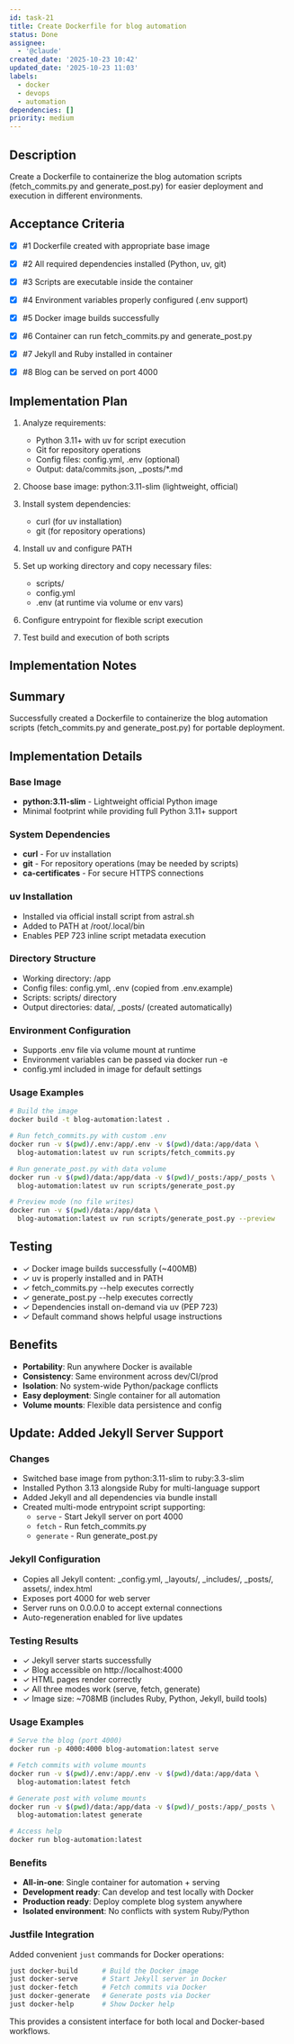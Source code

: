 ```yaml
---
id: task-21
title: Create Dockerfile for blog automation
status: Done
assignee:
  - '@claude'
created_date: '2025-10-23 10:42'
updated_date: '2025-10-23 11:03'
labels:
  - docker
  - devops
  - automation
dependencies: []
priority: medium
---
```


## Description

<!-- SECTION:DESCRIPTION:BEGIN -->
Create a Dockerfile to containerize the blog automation scripts (fetch_commits.py and generate_post.py) for easier deployment and execution in different environments.
<!-- SECTION:DESCRIPTION:END -->

## Acceptance Criteria
<!-- AC:BEGIN -->
- [x] #1 Dockerfile created with appropriate base image
- [x] #2 All required dependencies installed (Python, uv, git)
- [x] #3 Scripts are executable inside the container
- [x] #4 Environment variables properly configured (.env support)
- [x] #5 Docker image builds successfully
- [x] #6 Container can run fetch_commits.py and generate_post.py

- [x] #7 Jekyll and Ruby installed in container
- [x] #8 Blog can be served on port 4000
<!-- AC:END -->

## Implementation Plan

<!-- SECTION:PLAN:BEGIN -->
1. Analyze requirements:
   - Python 3.11+ with uv for script execution
   - Git for repository operations
   - Config files: config.yml, .env (optional)
   - Output: data/commits.json, _posts/*.md

2. Choose base image: python:3.11-slim (lightweight, official)

3. Install system dependencies:
   - curl (for uv installation)
   - git (for repository operations)

4. Install uv and configure PATH

5. Set up working directory and copy necessary files:
   - scripts/
   - config.yml
   - .env (at runtime via volume or env vars)

6. Configure entrypoint for flexible script execution

7. Test build and execution of both scripts
<!-- SECTION:PLAN:END -->

## Implementation Notes

<!-- SECTION:NOTES:BEGIN -->
## Summary

Successfully created a Dockerfile to containerize the blog automation scripts (fetch_commits.py and generate_post.py) for portable deployment.

## Implementation Details

### Base Image
- **python:3.11-slim** - Lightweight official Python image
- Minimal footprint while providing full Python 3.11+ support

### System Dependencies
- **curl** - For uv installation
- **git** - For repository operations (may be needed by scripts)
- **ca-certificates** - For secure HTTPS connections

### uv Installation
- Installed via official install script from astral.sh
- Added to PATH at /root/.local/bin
- Enables PEP 723 inline script metadata execution

### Directory Structure
- Working directory: /app
- Config files: config.yml, .env (copied from .env.example)
- Scripts: scripts/ directory
- Output directories: data/, _posts/ (created automatically)

### Environment Configuration
- Supports .env file via volume mount at runtime
- Environment variables can be passed via docker run -e
- config.yml included in image for default settings

### Usage Examples

```bash
# Build the image
docker build -t blog-automation:latest .

# Run fetch_commits.py with custom .env
docker run -v $(pwd)/.env:/app/.env -v $(pwd)/data:/app/data \
  blog-automation:latest uv run scripts/fetch_commits.py

# Run generate_post.py with data volume
docker run -v $(pwd)/data:/app/data -v $(pwd)/_posts:/app/_posts \
  blog-automation:latest uv run scripts/generate_post.py

# Preview mode (no file writes)
docker run -v $(pwd)/data:/app/data \
  blog-automation:latest uv run scripts/generate_post.py --preview
```

## Testing

- ✓ Docker image builds successfully (~400MB)
- ✓ uv is properly installed and in PATH
- ✓ fetch_commits.py --help executes correctly
- ✓ generate_post.py --help executes correctly
- ✓ Dependencies install on-demand via uv (PEP 723)
- ✓ Default command shows helpful usage instructions

## Benefits

- **Portability**: Run anywhere Docker is available
- **Consistency**: Same environment across dev/CI/prod
- **Isolation**: No system-wide Python/package conflicts
- **Easy deployment**: Single container for all automation
- **Volume mounts**: Flexible data persistence and config

## Update: Added Jekyll Server Support

### Changes
- Switched base image from python:3.11-slim to ruby:3.3-slim
- Installed Python 3.13 alongside Ruby for multi-language support
- Added Jekyll and all dependencies via bundle install
- Created multi-mode entrypoint script supporting:
  - `serve` - Start Jekyll server on port 4000
  - `fetch` - Run fetch_commits.py
  - `generate` - Run generate_post.py

### Jekyll Configuration
- Copies all Jekyll content: _config.yml, _layouts/, _includes/, _posts/, assets/, index.html
- Exposes port 4000 for web server
- Server runs on 0.0.0.0 to accept external connections
- Auto-regeneration enabled for live updates

### Testing Results
- ✓ Jekyll server starts successfully
- ✓ Blog accessible on http://localhost:4000
- ✓ HTML pages render correctly
- ✓ All three modes work (serve, fetch, generate)
- ✓ Image size: ~708MB (includes Ruby, Python, Jekyll, build tools)

### Usage Examples

```bash
# Serve the blog (port 4000)
docker run -p 4000:4000 blog-automation:latest serve

# Fetch commits with volume mounts
docker run -v $(pwd)/.env:/app/.env -v $(pwd)/data:/app/data \
  blog-automation:latest fetch

# Generate post with volume mounts
docker run -v $(pwd)/data:/app/data -v $(pwd)/_posts:/app/_posts \
  blog-automation:latest generate

# Access help
docker run blog-automation:latest
```

### Benefits
- **All-in-one**: Single container for automation + serving
- **Development ready**: Can develop and test locally with Docker
- **Production ready**: Deploy complete blog system anywhere
- **Isolated environment**: No conflicts with system Ruby/Python

### Justfile Integration

Added convenient `just` commands for Docker operations:

```bash
just docker-build      # Build the Docker image
just docker-serve      # Start Jekyll server in Docker
just docker-fetch      # Fetch commits via Docker
just docker-generate   # Generate posts via Docker
just docker-help       # Show Docker help
```

This provides a consistent interface for both local and Docker-based workflows.
<!-- SECTION:NOTES:END -->
